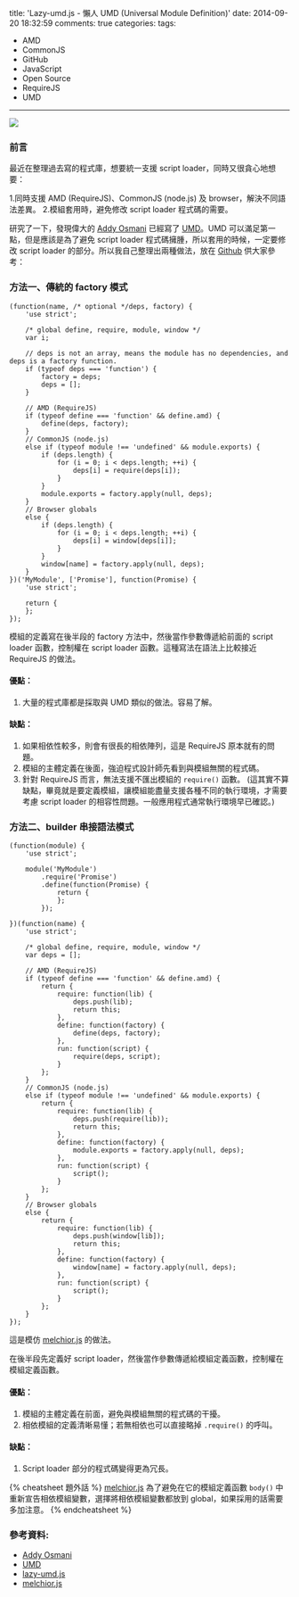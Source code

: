 title: 'Lazy-umd.js - 懶人 UMD (Universal Module Definition)'
date: 2014-09-20 18:32:59
comments: true
categories: 
tags:
  - AMD
  - CommonJS
  - GitHub
  - JavaScript
  - Open Source
  - RequireJS
  - UMD
---
[
![](https://unsplash.imgix.net/44/E5KMvPp9SsCnqmEGUwAS_2014-08-10%2012.56.40%201.jpg?q=75&fm=jpg&auto=format&s=f5f8fc5b9a9da6696369befc0497fe47)
](https://unsplash.imgix.net/44/E5KMvPp9SsCnqmEGUwAS_2014-08-10%2012.56.40%201.jpg?q=75&fm=jpg&auto=format&s=f5f8fc5b9a9da6696369befc0497fe47)

### 前言

最近在整理過去寫的程式庫，想要統一支援 script loader，同時又很貪心地想要：

1.同時支援 AMD (RequireJS)、CommonJS (node.js) 及 browser，解決不同語法差異。
2.模組套用時，避免修改 script loader 程式碼的需要。

研究了一下，發現偉大的 [Addy Osmani] 已經寫了 [UMD]。UMD 可以滿足第一點，但是應該是為了避免 script loader 程式碼擁腫，所以套用的時候，一定要修改 script loader 的部分。所以我自己整理出兩種做法，放在 [Github][lazy-umd.js] 供大家參考：

<!-- more -->
<!-- forkme https://github.com/amobiz/lazy-umd.js -->

### 方法一、傳統的 factory 模式

```
(function(name, /* optional */deps, factory) {
    'use strict';

    /* global define, require, module, window */
    var i;

    // deps is not an array, means the module has no dependencies, and deps is a factory function.
    if (typeof deps === 'function') {
        factory = deps;
        deps = [];
    }

    // AMD (RequireJS)
    if (typeof define === 'function' && define.amd) {
        define(deps, factory);
    }
    // CommonJS (node.js)
    else if (typeof module !== 'undefined' && module.exports) {
        if (deps.length) {
            for (i = 0; i < deps.length; ++i) {
                deps[i] = require(deps[i]);
            }
        }
        module.exports = factory.apply(null, deps);
    }
    // Browser globals
    else {
        if (deps.length) {
            for (i = 0; i < deps.length; ++i) {
                deps[i] = window[deps[i]];
            }
        }
        window[name] = factory.apply(null, deps);
    }
})('MyModule', ['Promise'], function(Promise) {
    'use strict';

    return {
    };
});
```

模組的定義寫在後半段的 factory 方法中，然後當作參數傳遞給前面的 script loader 函數，控制權在 script loader 函數。這種寫法在語法上比較接近 RequireJS 的做法。

#### 優點：

1. 大量的程式庫都是採取與 UMD 類似的做法。容易了解。

#### 缺點：

1. 如果相依性較多，則會有很長的相依陣列，這是 RequireJS 原本就有的問題。
2. 模組的主體定義在後面，強迫程式設計師先看到與模組無關的程式碼。
3. 針對 RequireJS 而言，無法支援不匯出模組的 `require()` 函數。      (這其實不算缺點，畢竟就是要定義模組，讓模組能盡量支援各種不同的執行環境，才需要考慮 script loader 的相容性問題。一般應用程式通常執行環境早已確認。)

### 方法二、builder 串接語法模式

```
(function(module) {
    'use strict';

    module('MyModule')
        .require('Promise')
        .define(function(Promise) {
            return {
            };
        });

})(function(name) {
    'use strict';

    /* global define, require, module, window */
    var deps = [];

    // AMD (RequireJS)
    if (typeof define === 'function' && define.amd) {
        return {
            require: function(lib) {
                deps.push(lib);
                return this;
            },
            define: function(factory) {
                define(deps, factory);
            },
            run: function(script) {
                require(deps, script);
            }
        };
    }
    // CommonJS (node.js)
    else if (typeof module !== 'undefined' && module.exports) {
        return {
            require: function(lib) {
                deps.push(require(lib));
                return this;
            },
            define: function(factory) {
                module.exports = factory.apply(null, deps);
            },
            run: function(script) {
                script();
            }
        };
    }
    // Browser globals
    else {
        return {
            require: function(lib) {
                deps.push(window[lib]);
                return this;
            },
            define: function(factory) {
                window[name] = factory.apply(null, deps);
            },
            run: function(script) {
                script();
            }
        };
    }
});
```

這是模仿 [melchior.js] 的做法。

在後半段先定義好 script loader，然後當作參數傳遞給模組定義函數，控制權在模組定義函數。

#### 優點：

1. 模組的主體定義在前面，避免與模組無關的程式碼的干擾。
2. 相依模組的定義清晰易懂；若無相依也可以直接略掉 `.require()` 的呼叫。

#### 缺點：

1. Script loader 部分的程式碼變得更為冗長。

{% cheatsheet 題外話 %}
[melchior.js](https://github.com/voronianski/melchior.js) 為了避免在它的模組定義函數 `body()` 中重新宣告相依模組變數，選擇將相依模組變數都放到 global，如果採用的話需要多加注意。
{% endcheatsheet %}

### 參考資料:

* [Addy Osmani]
* [UMD]
* [lazy-umd.js]
* [melchior.js]

<!-- cross references -->


<!-- external references -->

[Addy Osmani]: https://github.com/addyosmani
[UMD]: https://github.com/umdjs/umd
[lazy-umd.js]: https://github.com/amobiz/lazy-umd.js
[melchior.js]: https://github.com/voronianski/melchior.js
